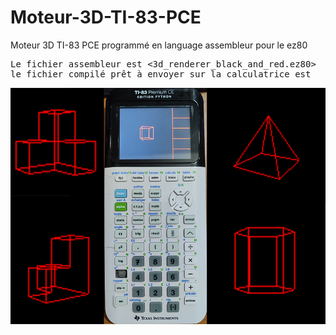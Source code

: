 # Moteur-3D-TI-83-PCE
Moteur 3D TI-83 PCE programmé en language assembleur pour le ez80

<pre>
Le fichier assembleur est <3d_renderer_black_and_red.ez80>
le fichier compilé prêt à envoyer sur la calculatrice est <TEST.8xp>
</pre>

<img src="moteur_3D.png"/>
